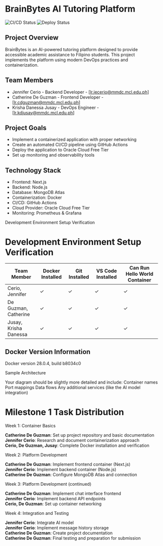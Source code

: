 # BrainBytes AI Tutoring Platform

![CI/CD Status](https://github.com/catedeguzman-it/brain_bytes/actions/workflows/main.yml/badge.svg)
![Deploy Status](https://github.com/catedeguzman-it/brain_bytes/actions/workflows/deploy.yml/badge.svg)

## Project Overview
BrainBytes is an AI-powered tutoring platform designed to provide accessible academic assistance to Filipino students. This project implements the platform using modern DevOps practices and containerization.

## Team Members
- Jennifer Cerio - Backend Developer - [lr.jecerio@mmdc.mcl.edu.ph]
- Catherine De Guzman - Frontend Developer - [lr.cdguzman@mmdc.mcl.edu.ph]
- Krisha Danessa Jusay - DevOps Engineer - [lr.kdjusay@mmdc.mcl.edu.ph]

## Project Goals
- Implement a containerized application with proper networking
- Create an automated CI/CD pipeline using GitHub Actions
- Deploy the application to Oracle Cloud Free Tier
- Set up monitoring and observability tools

## Technology Stack
- Frontend: Next.js
- Backend: Node.js
- Database: MongoDB Atlas
- Containerization: Docker
- CI/CD: GitHub Actions
- Cloud Provider: Oracle Cloud Free Tier
- Monitoring: Prometheus & Grafana




Development Environment Setup Verification


# Development Environment Setup Verification

|      Team Member      | Docker Installed | Git Installed | VS Code Installed | Can Run Hello World Container |
|-----------------------|------------------|---------------|-------------------|-------------------------------|
| Cerio, Jennifer       | ✓                | ✓            | ✓                 | ✓                            |
| De Guzman, Catherine  | ✓                | ✓            | ✓                 | ✓                            |
| Jusay, Krisha Danessa | ✓                | ✓            | ✓                 | ✓                            |

## Docker Version Information
Docker version 28.0.4, build b8034c0

Sample Architecture

Your diagram should be slightly more detailed and include:
Container names
Port mappings
Data flows
Any additional services (like the AI model integration)

# Milestone 1 Task Distribution

Week 1: Container Basics

**Catherine De Guzman**: Set up project repository and basic documentation <br/>
**Jennifer Cerio**: Research and document containerization approach <br/>
**Cerio, De Guzman, Jusay**: Complete Docker installation and verification <br/>

Week 2: Platform Development

**Catherine De Guzman**: Implement frontend container (Next.js) <br/>
**Jennifer Cerio**: Implement backend container (Node.js) <br/>
**Catherine De Guzman**: Configure MongoDB Atlas and connection

Week 3: Platform Development (continued)

**Catherine De Guzman**: Implement chat interface frontend <br/>
**Jennifer Cerio**: Implement backend API endpoints <br/>
**Cerio, De Guzman**: Set up container networking

Week 4: Integration and Testing

**Jennifer Cerio**: Integrate AI model <br/>
**Jennifer Cerio**: Implement message history storage <br/>
**Catherine De Guzman**: Create project documentation <br/>
**Catherine De Guzman**: Final testing and preparation for submission
